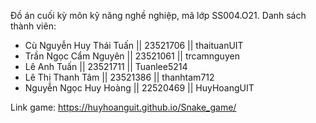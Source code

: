 Đồ án cuối kỳ môn kỹ năng nghề nghiệp, mã lớp SS004.O21.
Danh sách thành viên:
+ Cù Nguyễn Huy Thái Tuấn || 23521706 || thaituanUIT
+ Trần Ngọc Cẩm Nguyên ||  23521061 || trcamnguyen
+ Lê Anh Tuấn || 23521711 || Tuanlee5214
+ Lê Thị Thanh Tâm || 23521386 || thanhtam712 
+ Nguyễn Ngọc Huy Hoàng || 22520469 || HuyHoangUIT

Link game: https://huyhoanguit.github.io/Snake_game/
